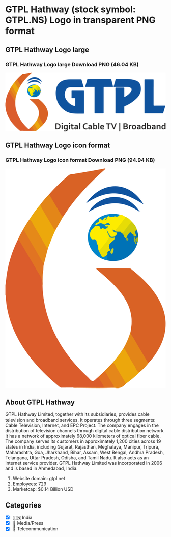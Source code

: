 # GTPL Hathway (stock symbol: GTPL.NS) Logo in transparent PNG format

## GTPL Hathway Logo large

### GTPL Hathway Logo large Download PNG (46.04 KB)

![GTPL Hathway Logo large Download PNG (46.04 KB)](/img/orig/GTPL.NS_BIG-94b70da1.png)

## GTPL Hathway Logo icon format

### GTPL Hathway Logo icon format Download PNG (94.94 KB)

![GTPL Hathway Logo icon format Download PNG (94.94 KB)](/img/orig/GTPL.NS-a03ebd0d.png)

## About GTPL Hathway

GTPL Hathway Limited, together with its subsidiaries, provides cable television and broadband services. It operates through three segments: Cable Television, Internet, and EPC Project. The company engages in the distribution of television channels through digital cable distribution network. It has a network of approximately 68,000 kilometers of optical fiber cable. The company serves its customers in approximately 1,200 cities across 19 states in India, including Gujarat, Rajasthan, Meghalaya, Manipur, Tripura, Maharashtra, Goa, Jharkhand, Bihar, Assam, West Bengal, Andhra Pradesh, Telangana, Uttar Pradesh, Odisha, and Tamil Nadu. It also acts as an internet service provider. GTPL Hathway Limited was incorporated in 2006 and is based in Ahmedabad, India.

1. Website domain: gtpl.net
2. Employees: 729
3. Marketcap: $0.14 Billion USD


## Categories
- [x] 🇮🇳 India
- [x] 📰 Media/Press
- [x] 📡 Telecommunication
